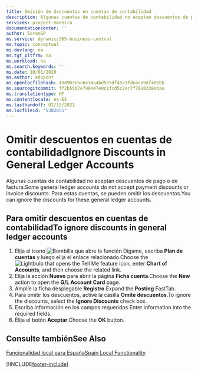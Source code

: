 ```yaml
---
title: Omisión de descuentos en cuentas de contabilidad
description: Algunas cuentas de contabilidad no aceptan descuentos de pago o de factura. Para estas cuentas, se pueden omitir los descuentos.
services: project-madeira
documentationcenter: ''
author: SorenGP
ms.service: dynamics365-business-central
ms.topic: conceptual
ms.devlang: na
ms.tgt_pltfrm: na
ms.workload: na
ms.search.keywords: ''
ms.date: 10/01/2020
ms.author: edupont
ms.openlocfilehash: 43d903ebc6e34a4bd5e5df45a1fdeace9df485bb
ms.sourcegitcommit: ff2b55b7e790447e0c1fcd5c2ec7f7610338ebaa
ms.translationtype: HT
ms.contentlocale: es-ES
ms.lasthandoff: 02/15/2021
ms.locfileid: "5382055"
---
```

# <a name="ignore-discounts-in-general-ledger-accounts"></a><span data-ttu-id="30fd9-104">Omitir descuentos en cuentas de contabilidad</span><span class="sxs-lookup"><span data-stu-id="30fd9-104">Ignore Discounts in General Ledger Accounts</span></span>
<span data-ttu-id="30fd9-105">Algunas cuentas de contabilidad no aceptan descuentos de pago o de factura.</span><span class="sxs-lookup"><span data-stu-id="30fd9-105">Some general ledger accounts do not accept payment discounts or invoice discounts.</span></span> <span data-ttu-id="30fd9-106">Para estas cuentas, se pueden omitir los descuentos.</span><span class="sxs-lookup"><span data-stu-id="30fd9-106">You can ignore the discounts for these general ledger accounts.</span></span>  

## <a name="to-ignore-discounts-in-general-ledger-accounts"></a><span data-ttu-id="30fd9-107">Para omitir descuentos en cuentas de contabilidad</span><span class="sxs-lookup"><span data-stu-id="30fd9-107">To ignore discounts in general ledger accounts</span></span>  

1.  <span data-ttu-id="30fd9-108">Elija el icono ![Bombilla que abre la función Dígame](../../media/ui-search/search_small.png "Dígame qué desea hacer"), escriba **Plan de cuentas** y luego elija el enlace relacionado.</span><span class="sxs-lookup"><span data-stu-id="30fd9-108">Choose the ![Lightbulb that opens the Tell Me feature](../../media/ui-search/search_small.png "Tell me what you want to do") icon, enter **Chart of Accounts**, and then choose the related link.</span></span>  
2.  <span data-ttu-id="30fd9-109">Elija la acción **Nuevo** para abrir la página **Ficha cuenta**.</span><span class="sxs-lookup"><span data-stu-id="30fd9-109">Choose the **New** action to open the **G/L Account Card** page.</span></span>  
3.  <span data-ttu-id="30fd9-110">Amplíe la ficha desplegable **Registro**.</span><span class="sxs-lookup"><span data-stu-id="30fd9-110">Expand the **Posting** FastTab.</span></span>  
4.  <span data-ttu-id="30fd9-111">Para omitir los descuentos, active la casilla **Omite descuentos**.</span><span class="sxs-lookup"><span data-stu-id="30fd9-111">To ignore the discounts, select the **Ignore Discounts** check box.</span></span>  
5.  <span data-ttu-id="30fd9-112">Escriba información en los campos requeridos.</span><span class="sxs-lookup"><span data-stu-id="30fd9-112">Enter information into the required fields.</span></span>  
6.  <span data-ttu-id="30fd9-113">Elija el botón **Aceptar**.</span><span class="sxs-lookup"><span data-stu-id="30fd9-113">Choose the **OK** button.</span></span>  

## <a name="see-also"></a><span data-ttu-id="30fd9-114">Consulte también</span><span class="sxs-lookup"><span data-stu-id="30fd9-114">See Also</span></span>  
 [<span data-ttu-id="30fd9-115">Funcionalidad local para España</span><span class="sxs-lookup"><span data-stu-id="30fd9-115">Spain Local Functionality</span></span>](spain-local-functionality.md)


[!INCLUDE[footer-include](../../includes/footer-banner.md)]
